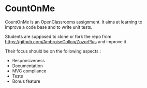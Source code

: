 # CountOnMe

CountOnMe is an OpenClassrooms assignment. It aims at learning to improve a code base and to write unit tests.

Students are supposed to clone or fork the repo from https://github.com/AmbroiseCollon/ZozorPlus and improve it. 

Their focus should be on the following aspects :

* Responsiveness
* Documentation
* MVC compliance
* Tests
* Bonus feature
